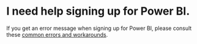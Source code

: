 ﻿<properties 
   pageTitle="I need help signing up for Power BI"
   description="I need help signing up for Power BI"
   services="powerbi" 
   documentationCenter="" 
   authors="guyinacube" 
   manager="mblythe" 
   editor=""
   tags=""/>
 
<tags
   ms.service="powerbi"
   ms.devlang="NA"
   ms.topic="article"
   ms.tgt_pltfrm="NA"
   ms.workload="powerbi"
   ms.date="10/16/2015"
   ms.author="asaxton"/>

# I need help signing up for Power BI.  

If you get an error message when signing up for Power BI, please consult these [common errors and workarounds](powerbi-service-self-service-signup-for-power-bi.md).